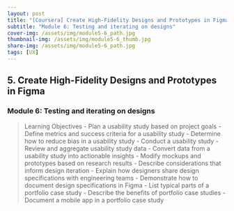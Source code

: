 ```yaml
---
layout: post
title: "[Coursera] Create High-Fidelity Designs and Prototypes in Figma 5-6"
subtitle: "Module 6: Testing and iterating on designs"
cover-img: /assets/img/module5-6_path.jpg
thumbnail-img: /assets/img/module5-6_thumb.jpg
share-img: /assets/img/module5-6_path.jpg
tags: [UX]
--- 
```


## 5. Create High-Fidelity Designs and Prototypes in Figma
### Module 6: Testing and iterating on designs

> Learning Objectives
	- Plan a usability study based on project goals
	- Define metrics and success criteria for a usability study
	- Determine how to reduce bias in a usability study
	- Conduct a usability study
	- Review and aggregate usability study data
	- Convert data from a usability study into actionable insights
	- Modify mockups and prototypes based on research results
	- Describe considerations that inform design iteration
	- Explain how designers share design specifications with engineering teams
	- Demonstrate how to document design specifications in Figma
	- List typical parts of a portfolio case study
	- Describe the benefits of portfolio case studies
	- Document a mobile app in a portfolio case study